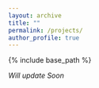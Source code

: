 ```yaml
---
layout: archive
title: ""
permalink: /projects/
author_profile: true
---
```


{% include base_path %}

<i>Will update Soon</i>